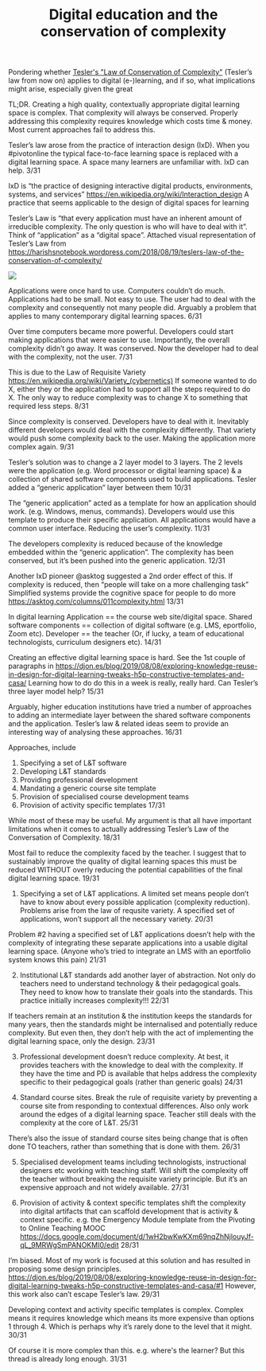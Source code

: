 ﻿---
backlinks:
- title: Blog posts
  url: /share/blog/blog-posts.html
- title: The Law of Conservation of Complexity
  url: /sense/Design/conservation-of-complexity.html
title: Digital education and the conservation of complexity
---
Pondering whether [Tesler's "Law of Conservation of Complexity"](http://www.nomodes.com/Larry_Tesler_Consulting/Complexity_Law.html) (Tesler’s law from now on) applies to digital (e-)learning, and if so, what implications might arise, especially given the great 

TL;DR. Creating a high quality, contextually appropriate digital learning space is complex. That complexity will always be conserved. Properly addressing this complexity requires knowledge which costs time & money. Most current approaches fail to address this. 

Tesler’s law arose from the practice of interaction design (IxD). When you #pivotonline the typical face-to-face learning space is replaced with a digital learning space. A space many learners are unfamiliar with. IxD can help. 3/31

IxD is “the practice of designing interactive digital products, environments, systems, and services” https://en.wikipedia.org/wiki/Interaction_design A practice that seems applicable to the design of digital spaces for learning 

Tesler’s Law is “that every application must have an inherent amount of irreducible complexity. The only question is who will have to deal with it”. Think of “application” as a “digital space”. Attached visual representation of Tesler’s Law from https://harishsnotebook.wordpress.com/2018/08/19/teslers-law-of-the-conservation-of-complexity/ 

![](https://djon.es/assets/memex/share/blog/images/tesslers_law.png)

Applications were once hard to use. Computers couldn’t do much. Applications had to be small. Not easy to use. The user had to deal with the complexity and consequently not many people did. Arguably a problem that applies to many contemporary digital learning spaces. 6/31

Over time computers became more powerful. Developers could start making applications that were easier to use. Importantly, the overall complexity didn’t go away. It was conserved. Now the developer had to deal with the complexity, not the user. 7/31

This is due to the Law of Requisite Variety https://en.wikipedia.org/wiki/Variety_(cybernetics) If someone wanted to do X, either they or the application had to support all the steps required to do X. The only way to reduce complexity was to change X to something that required less steps. 8/31

Since complexity is conserved. Developers have to deal with it. Inevitably different developers would deal with the complexity differently. That variety would push some complexity back to the user. Making the application more complex again. 9/31

Tesler’s solution was to change a 2 layer model to 3 layers. The 2 levels were the application (e.g. Word processor or digital learning space) & a collection of shared software components used to build applications. Tesler added a “generic application” layer between them 10/31

The “generic application” acted as a template for how an application should work. (e.g. Windows, menus, commands). Developers would use this template to produce their specific application. All applications would have a common user interface. Reducing the user’s complexity. 11/31

The developers complexity is reduced because of the knowledge embedded within the “generic application”. The complexity has been conserved, but it’s been pushed into the generic application. 12/31

Another IxD pioneer @asktog suggested a 2nd order effect of this. If complexity is reduced, then “people will take on a more challenging task” Simplified systems provide the cognitive space for people to do more https://asktog.com/columns/011complexity.html  13/31

In digital learning Application == the course web site/digital space. Shared software components == collection of digital software (e.g. LMS, eportfolio, Zoom etc). Developer == the teacher (Or, if lucky, a team of educational technologists, curriculum designers etc). 14/31

Creating an effective digital learning space is hard. See the 1st couple of paragraphs in https://djon.es/blog/2019/08/08/exploring-knowledge-reuse-in-design-for-digital-learning-tweaks-h5p-constructive-templates-and-casa/  Learning how to do do this in a week is really, really hard. Can Tesler’s three layer model help? 15/31

Arguably, higher education institutions have tried a number of approaches to adding an intermediate layer between the shared software components and the application. Tesler’s law & related ideas seem to provide an interesting way of analysing these approaches. 16/31

Approaches, include
1. Specifying a set of L&T software
2. Developing L&T standards 
3. Providing professional development
4. Mandating a generic course site template
5. Provision of specialised course development teams
6. Provision of activity specific templates  17/31

While most of these may be useful. My argument is that all have important limitations when it comes to actually addressing Tesler’s Law of the Conversation of Complexity. 18/31

Most fail to reduce the complexity faced by the teacher. I suggest that to sustainably improve the quality of digital learning spaces this must be reduced WITHOUT overly reducing the potential capabilities of the final digital learning space. 19/31

1. Specifying a set of L&T applications. A limited set means people don’t have to know about every possible application (complexity reduction). Problems arise from the law of requsite variety. A specified set of applications, won’t support all the necessary variety. 20/31

Problem #2 having a specified set of L&T applications doesn’t help with the complexity of integrating these separate applications into a usable digital learning space. (Anyone who’s tried to integrate an LMS with an eportfolio system knows this pain) 21/31

2. Institutional L&T standards add another layer of abstraction. Not only do teachers need to understand technology & their pedagogical goals. They need to know how to translate their goals into the standards. This practice initially increases complexity!!! 22/31

If teachers remain at an institution & the institution keeps the standards for many years, then the standards might be internalised and potentially reduce complexity. But even then, they don’t help with the act of implementing the digital learning space, only the design. 23/31

3. Professional development doesn’t reduce complexity. At best, it provides teachers with the knowledge to deal with the complexity. If they have the time and PD is available that helps address the complexity specific to their pedagogical goals (rather than generic goals) 24/31

4. Standard course sites. Break the rule of requisite variety by preventing a course site from responding to contextual differences. Also only work around the edges of a digital learning space. Teacher still deals with the complexity at the core of L&T. 25/31

There’s also the issue of standard course sites being change that is often done TO teachers, rather than something that is done with them. 26/31

5. Specialised development teams including technologists, instructional designers etc working with teaching staff. Will shift the complexity off the teacher without breaking the requisite variety principle. But it’s an expensive approach and not widely available. 27/31

6. Provision of activity & context specific templates shift the complexity into digital artifacts that can scaffold development that is activity & context specific. e.g. the Emergency Module template from the Pivoting to Online Teaching MOOC https://docs.google.com/document/d/1wH2bwKwKXm69nqZhNjlouyJf-qL_9MRWgSmPANOKMI0/edit 28/31

I’m biased. Most of my work is focused at this solution and has resulted in proposing some design principles. https://djon.es/blog/2019/08/08/exploring-knowledge-reuse-in-design-for-digital-learning-tweaks-h5p-constructive-templates-and-casa/#1 However, this work also can’t escape Tesler’s law. 29/31

Developing context and activity specific templates is complex. Complex means it requires knowledge which means its more expensive than options 1 through 4. Which is perhaps why it’s rarely done to the level that it might. 30/31

Of course it is more complex than this. e.g. where's the learner? But this thread is already long enough. 31/31